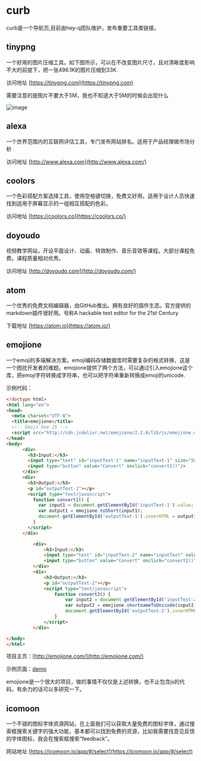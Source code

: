 # curb
curb是一个导航页,目前由hey-q团队维护，发布重要工具类链接。



## tinypng
一个好用的图片压缩工具。如下图所示，可以在不改变图片尺寸，且对清晰度影响不大的前提下，把一张496.1K的图片压缩到33K.

访问地址 [https://tinypng.com](https://tinypng.com)

需要注意的是图片不要大于5M，我也不知道大于5M的时候会出现什么

![image](./images/tinypng1.png)

## alexa
一个世界范围内的互联网评估工具，专门发布网站排名。适用于产品经理做市场分析

访问地址 [http://www.alexa.com](http://www.alexa.com/)

## coolors
一个色彩搭配方案选择工具，使用空格键切换，免费又好用。适用于设计人员快速找到适用于屏幕显示的一组相互搭配的色彩。

访问地址 [https://coolors.co](https://coolors.co/)

## doyoudo
视频教学网站，开设平面设计、动画、特效制作、音乐音效等课程。大部分课程免费。课程质量相对优秀。

访问地址 [http://doyoudo.com](http://doyoudo.com/)

## atom
一个优秀的免费文档编辑器，由GitHub推出。拥有良好的插件生态。官方提供的markdown插件很好用。号称A hackable text editor for the 21st Century

下载地址 [https://atom.io](https://atom.io/)

## emojione
一个emoji的多端解决方案。emoji编码存储数据库时需要复杂的格式转换，这是一个困扰开发者的难题。emojione提供了两个方法，可以通过引入emojione这个库，把emoji字符转换成字符串，也可以把字符串重新转换成emoji的unicode.

示例代码：
```html
<!doctype html>
<html lang="en">
<head>
  <meta charset="UTF-8">
  <title>emojione</title>
  <!-- Emoji One JS -->
  <script src="http://cdn.jsdelivr.net/emojione/2.2.6/lib/js/emojione.min.js"></script>
</head>
<body>   
      <div>
        <h3>Input:</h3>
        <input type="text" id="inputText-1" name="inputText-1" size="50" value="Hello world! &#x1f604;"/>
        <input type="button" value="Convert" onclick="convert1()"/>
      </div>
      <div>
        <h3>Output:</h3>
        <p id="outputText-1"></p>
        <script type="text/javascript">
          function convert1() {
            var input1 = document.getElementById('inputText-1').value;
            var output1 = emojione.toShort(input1);
            document.getElementById('outputText-1').innerHTML = output1;
          }
        </script>
      </div>

          <div>
              <h3>Input:</h3>
              <input type="text" id="inputText-2" name="inputText" value="Hello world! :smile:"/>
              <input type="button" value="Convert" onclick="convert2()"/>
          </div>
          <div>
              <h3>Output:</h3>
              <p id="outputText-2"></p>
              <script type="text/javascript">
                  function convert2() {
                      var input2 = document.getElementById('inputText-2').value;
                      var output2 = emojione.shortnameToUnicode(input2);
                      document.getElementById('outputText-2').innerHTML = output2;
                  }
              </script>
          </div>

</body>
</html>
```
项目主页：[http://emojione.com/](http://emojione.com/)

示例页面：[demo](http://119.29.238.25/jstoshort1.html)

emojione是一个很大的项目，做的事情不仅仅是上述转换，也不止包含js的代码，有余力的话可以多研究一下。

## icomoon
一个不错的图标字体资源网站，在上面我们可以获取大量免费的图标字体，通过搜索框搜索关键字的强大功能，基本都可以找到免费的资源，比如我需要找意见反馈的字体图标，我会在搜索框搜索“feedback”。

网站地址 [https://icomoon.io/app/#/select](https://icomoon.io/app/#/select)
